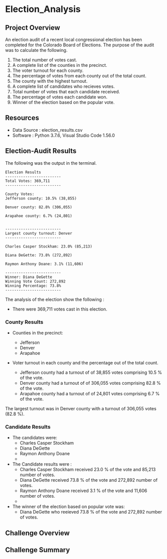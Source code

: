 # Election_Analysis

## Project Overview
An election audit of a recent local congressional election has been completed for the Colorado Board of Elections. The purpose of the audit was to calculate the following.

1. The total number of votes cast.
2. A complete list of the counties in the precinct.
3. The voter turnout for each county.
4. The percentage of votes from each county out of the total count.
5. The county with the highest turnout.
6. A complete list of candidates who recieves votes.
7. Total number of votes that each candidate received.
8. The percentage of votes each candidate won.
9. Winner of the election based on the popular vote.

## Resources
- Data Source : election_results.csv
- Software : Python 3.7.6, Visual Studio Code 1.56.0

## Election-Audit Results

The following was the output in the terminal.
```
Election Results
-------------------------
Total Votes: 369,711     
-------------------------

County Votes:
Jefferson county: 10.5% (38,855)

Denver county: 82.8% (306,055)

Arapahoe county: 6.7% (24,801)


-------------------------
Largest county turnout: Denver
-------------------------

Charles Casper Stockham: 23.0% (85,213)

Diana DeGette: 73.8% (272,892)

Raymon Anthony Doane: 3.1% (11,606)

-------------------------
Winner: Diana DeGette
Winning Vote Count: 272,892
Winning Percentage: 73.8%
-------------------------
```

The analysis of the election show the following :
- There were 369,711 votes cast in this election.

### County Results
- Counties in the precinct:
    - Jefferson
    - Denver
    - Arapahoe
    
- Voter turnout in each county and the percentage out of the total count.
    - Jefferson county had a turnout of of 38,855 votes comprising 10.5 % of the vote.
    - Denver county had a turnout of of 306,055 votes comprising 82.8 % of the vote.
    - Arapahoe county had a turnout of of 24,801 votes comprising 6.7 % of the vote.
    
The largest turnout was in Denver county with a turnout of 306,055 votes (82.8 %).

### Candidate Results
- The candidates were:
    - Charles Casper Stockham
    - Diana DeGette
    - Raymon Anthony Doane
    -
- The Candidate results were :
    - Charles Casper Stockham received 23.0 % of the vote and 85,213 number of votes.
    - Diana DeGette received 73.8 % of the vote and 272,892 number of votes.
    - Raymon Anthony Doane received 3.1 % of the vote and 11,606 number of votes.
    - 
- The winner of the election based on popular vote was:
    - Diana DeGette who reeieved 73.8 % of the vote and 272,892 number of votes.

## Challenge Overview

## Challenge Summary

